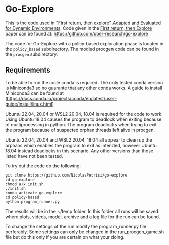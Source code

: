 # Go-Explore

This is the code used in ["First return, then explore" Adapted and Evaluated for Dynamic Environments](link_to_paper). Code given in the [First return, then Explore](https://arxiv.org/abs/2004.12919) paper can be found at: https://github.com/uber-research/go-explore 

The code for Go-Explore with a policy-based exploration phase is located in the `policy_based` subdirectory. The modied procgen code can be found in the `procgen` subdirectory.

## Requirements

To be able to run the code conda is required. The only tested conda version is Miniconda3 so no guarante that any other conda works. A guide to install Miniconda3 can be found at (https://docs.conda.io/projects/conda/en/latest/user-guide/install/linux.html)


Ubuntu 22.04, 20.04 or WSL2 20.04, 18.04 is required for the code to work. Using Ubuntu 18.04 causes the program to deadlock when exiting because of multiprocessing in python.
The program deadlocks when trying to exit the program because of suspected orphan threads left alive in procgen. 

Ubuntu 22.04, 20.04 and WSL2 20.04, 18.04 all appear to clean up the orphans which enables the program to exit as intended, however Ubuntu 18.04 instead deadlocks in this scenario.
Any other versions than those listed have not been tested.


To try out the code do the following:

```
git clone https://github.com/NicolasPetrisi/go-explore
cd go-explore
chmod a+x init.sh
./init.sh
conda activate go-explore
cd policy-based
python program_runner.py
```
The results will be in the ~/temp folder. In this folder all runs will be saved where plots, videos, model, archive and a log file for the run can be found.

To change the settings of the run modify the program_runner.py file perferably. Some settings can only be changed in the run_procgen_game.sh file but do this only if you are certain on what your doing.